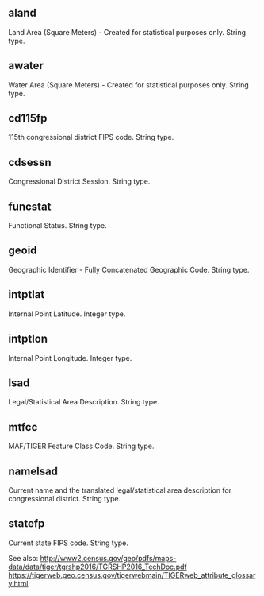 ## aland

Land Area (Square Meters) - Created for statistical purposes only. String type.

## awater

Water Area (Square Meters) - Created for statistical purposes only. String type.

## cd115fp

115th congressional district FIPS code. String type.

## cdsessn

Congressional District Session. String type.

## funcstat

Functional Status. String type.

## geoid

Geographic Identifier - Fully Concatenated Geographic Code. String type.

## intptlat

Internal Point Latitude. Integer type.

## intptlon

Internal Point Longitude. Integer type.

## lsad

Legal/Statistical Area Description. String type.
 
## mtfcc

MAF/TIGER Feature Class Code. String type.

## namelsad

Current name and the translated legal/statistical area description for congressional district. String type.

## statefp

Current state FIPS code. String type.

See also: 
http://www2.census.gov/geo/pdfs/maps-data/data/tiger/tgrshp2016/TGRSHP2016_TechDoc.pdf
https://tigerweb.geo.census.gov/tigerwebmain/TIGERweb_attribute_glossary.html